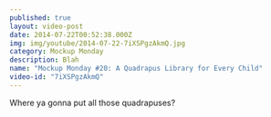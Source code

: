 ```yaml
---
published: true
layout: video-post
date: 2014-07-22T00:52:38.000Z
img: img/youtube/2014-07-22-7iXSPgzAkmQ.jpg
category: Mockup Monday
description: Blah
name: "Mockup Monday #20: A Quadrapus Library for Every Child"
video-id: "7iXSPgzAkmQ"
---
```

Where ya gonna put all those quadrapuses?
